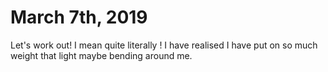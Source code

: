 # March 7th, 2019
Let's work out! I mean quite literally ! 
I have realised I have put on so much weight that light maybe bending around me. 


